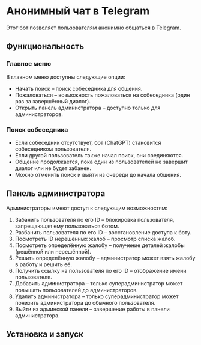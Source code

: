 # Анонимный чат в Telegram  
Этот бот позволяет пользователям анонимно общаться в Telegram.

## Функциональность  
### Главное меню  
В главном меню доступны следующие опции:
- Начать поиск – поиск собеседника для общения.
- Пожаловаться – возможность пожаловаться на собеседника (один раз за завершённый диалог).
- Открыть панель администратора – доступно только для администраторов.

### Поиск собеседника  
- Если собеседник отсутствует, бот (ChatGPT) становится собеседником пользователя.
- Если другой пользователь также начал поиск, они соединяются.
- Общение продолжается, пока один из пользователей не завершит диалог или не будет забанен.
- Можно отменить поиск и выйти из очереди до начала общения.

## Панель администратора  
Администраторы имеют доступ к следующим возможностям:
1) Забанить пользователя по его ID – блокировка пользователя, запрещающая ему пользоваться ботом.
2) Разбанить пользователя по его ID – восстановление доступа к боту.
3) Посмотреть ID нерешённых жалоб – просмотр списка жалоб.
4) Посмотреть определённую жалобу – получение деталей жалобы (решённой или нерешённой).
5) Решить определённую жалобу – администратор может взять жалобу в работу и решить её.
6) Получить ссылку на пользователя по его ID – отображение имени пользователя.
7) Добавить администратора – только суперадминистратор может повышать пользователей до администраторов.
8) Удалить администратора – только суперадминистратор может понизить администратора до обычного пользователя.
9) Выйти из админской панели – завершение работы в панели администратора.

## Установка и запуск  
